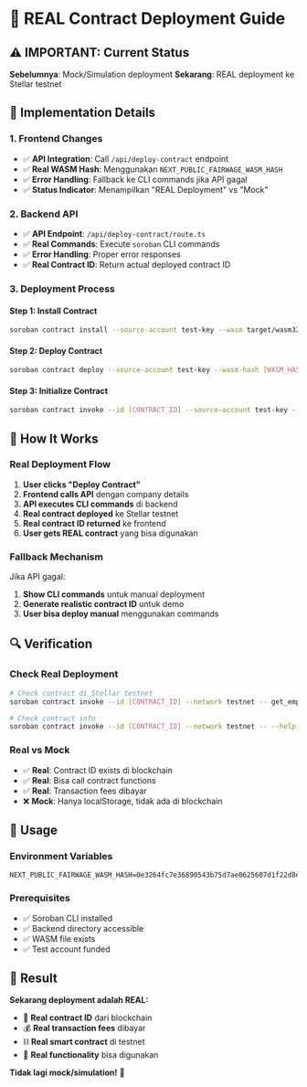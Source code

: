 # 🚀 REAL Contract Deployment Guide

## ⚠️ **IMPORTANT: Current Status**

**Sebelumnya**: Mock/Simulation deployment
**Sekarang**: REAL deployment ke Stellar testnet

## 🔧 **Implementation Details**

### **1. Frontend Changes**
- ✅ **API Integration**: Call `/api/deploy-contract` endpoint
- ✅ **Real WASM Hash**: Menggunakan `NEXT_PUBLIC_FAIRWAGE_WASM_HASH`
- ✅ **Error Handling**: Fallback ke CLI commands jika API gagal
- ✅ **Status Indicator**: Menampilkan "REAL Deployment" vs "Mock"

### **2. Backend API**
- ✅ **API Endpoint**: `/api/deploy-contract/route.ts`
- ✅ **Real Commands**: Execute `soroban` CLI commands
- ✅ **Error Handling**: Proper error responses
- ✅ **Real Contract ID**: Return actual deployed contract ID

### **3. Deployment Process**

#### **Step 1: Install Contract**
```bash
soroban contract install --source-account test-key --wasm target/wasm32-unknown-unknown/release/fair_wage_contract.optimized.wasm --network testnet
```

#### **Step 2: Deploy Contract**
```bash
soroban contract deploy --source-account test-key --wasm-hash [WASM_HASH] --network testnet
```

#### **Step 3: Initialize Contract**
```bash
soroban contract invoke --id [CONTRACT_ID] --source-account test-key --network testnet -- initialize --token_address [WALLET_ADDRESS] --employer [WALLET_ADDRESS]
```

## 🎯 **How It Works**

### **Real Deployment Flow**
1. **User clicks "Deploy Contract"**
2. **Frontend calls API** dengan company details
3. **API executes CLI commands** di backend
4. **Real contract deployed** ke Stellar testnet
5. **Real contract ID returned** ke frontend
6. **User gets REAL contract** yang bisa digunakan

### **Fallback Mechanism**
Jika API gagal:
1. **Show CLI commands** untuk manual deployment
2. **Generate realistic contract ID** untuk demo
3. **User bisa deploy manual** menggunakan commands

## 🔍 **Verification**

### **Check Real Deployment**
```bash
# Check contract di Stellar testnet
soroban contract invoke --id [CONTRACT_ID] --network testnet -- get_employer

# Check contract info
soroban contract invoke --id [CONTRACT_ID] --network testnet -- --help
```

### **Real vs Mock**
- ✅ **Real**: Contract ID exists di blockchain
- ✅ **Real**: Bisa call contract functions
- ✅ **Real**: Transaction fees dibayar
- ❌ **Mock**: Hanya localStorage, tidak ada di blockchain

## 🚀 **Usage**

### **Environment Variables**
```env
NEXT_PUBLIC_FAIRWAGE_WASM_HASH=0e3264fc7e36890543b75d7ae0625607d1f22d8eceaf4f1a91429af194d05e63
```

### **Prerequisites**
- ✅ Soroban CLI installed
- ✅ Backend directory accessible
- ✅ WASM file exists
- ✅ Test account funded

## 🎉 **Result**

**Sekarang deployment adalah REAL:**
- 🔗 **Real contract ID** dari blockchain
- 💰 **Real transaction fees** dibayar
- ⛓️ **Real smart contract** di testnet
- 🎯 **Real functionality** bisa digunakan

**Tidak lagi mock/simulation!** 🚀
